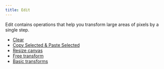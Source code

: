 ```yaml
---
title: Edit
---
```

Edit contains operations that help you transform large areas of pixels by a single step.

+ [Clear]
+ [Copy Selected & Paste Selected][copy-paste]
+ [Resize canvas]
+ [Free transform]
+ [Basic transforms]


[clear]: ./clear.md
[copy-paste]: ./copy-paste.md
[resize canvas]: ./canvas-resize.md
[free transform]: ./free-transform.md
[basic transforms]: ./basic-transforms.md